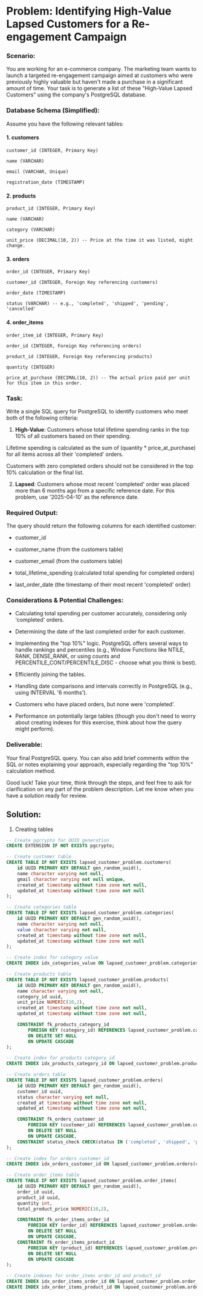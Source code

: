 # Problem: Identifying High-Value Lapsed Customers for a Re-engagement Campaign 

### Scenario: 

You are working for an e-commerce company. The marketing team wants to launch a targeted re-engagement campaign aimed at customers who were previously highly valuable but haven't made a purchase in a significant amount of time. Your task is to generate a list of these "High-Value Lapsed Customers" using the company's PostgreSQL database. 

### Database Schema (Simplified): 

Assume you have the following relevant tables: 

#### 1. customers 

    customer_id (INTEGER, Primary Key) 

    name (VARCHAR) 

    email (VARCHAR, Unique) 

    registration_date (TIMESTAMP) 

#### 2. products 

    product_id (INTEGER, Primary Key) 

    name (VARCHAR) 

    category (VARCHAR) 

    unit_price (DECIMAL(10, 2)) -- Price at the time it was listed, might change. 

#### 3. orders 
    order_id (INTEGER, Primary Key) 

    customer_id (INTEGER, Foreign Key referencing customers) 

    order_date (TIMESTAMP) 

    status (VARCHAR) -- e.g., 'completed', 'shipped', 'pending', 'cancelled' 

#### 4. order_items 

    order_item_id (INTEGER, Primary Key) 

    order_id (INTEGER, Foreign Key referencing orders) 

    product_id (INTEGER, Foreign Key referencing products) 

    quantity (INTEGER) 

    price_at_purchase (DECIMAL(10, 2)) -- The actual price paid per unit for this item in this order. 

 ### Task: 

Write a single SQL query for PostgreSQL to identify customers who meet both of the following criteria: 

1. **High-Value**: Customers whose total lifetime spending ranks in the top 10% of all customers based on their spending. 

Lifetime spending is calculated as the sum of (quantity * price_at_purchase) for all items across all their 'completed' orders. 

Customers with zero completed orders should not be considered in the top 10% calculation or the final list. 

2. **Lapsed**: Customers whose most recent 'completed' order was placed more than 6 months ago from a specific reference date. For this problem, use '2025-04-10' as the reference date. 

### Required Output: 

The query should return the following columns for each identified customer: 

* customer_id 

* customer_name (from the customers table) 

* customer_email (from the customers table) 

* total_lifetime_spending (calculated total spending for completed orders) 

* last_order_date (the timestamp of their most recent 'completed' order) 

### Considerations & Potential Challenges: 

* Calculating total spending per customer accurately, considering only 'completed' orders. 

* Determining the date of the last completed order for each customer. 

* Implementing the "top 10%" logic. PostgreSQL offers several ways to handle rankings and percentiles (e.g., Window Functions like NTILE, RANK, DENSE_RANK, or using counts and PERCENTILE_CONT/PERCENTILE_DISC - choose what you think is best). 

* Efficiently joining the tables. 

* Handling date comparisons and intervals correctly in PostgreSQL (e.g., using INTERVAL '6 months'). 

* Customers who have placed orders, but none were 'completed'. 

* Performance on potentially large tables (though you don't need to worry about creating indexes for this exercise, think about how the query might perform). 

### Deliverable: 

Your final PostgreSQL query. You can also add brief comments within the SQL or notes explaining your approach, especially regarding the "top 10%" calculation method. 

 
 

Good luck! Take your time, think through the steps, and feel free to ask for clarification on any part of the problem description. Let me know when you have a solution ready for review. 

 


## Solution:

1. Creating tables
```sql
-- Create pgcrypto for UUID generation
CREATE EXTENSION IF NOT EXISTS pgcrypto;

-- Create customer table
CREATE TABLE IF NOT EXISTS lapsed_customer_problem.customers(
	id UUID PRIMARY KEY DEFAULT gen_random_uuid(),
	name character varying not null,
	gmail character varying not null unique,
	created_at timestamp without time zone not null,
	updated_at timestamp without time zone not null
);

-- Create categories table
CREATE TABLE IF NOT EXISTS lapsed_customer_problem.categories(
	id UUID PRIMARY KEY DEFAULT gen_random_uuid(),
	name character varying not null,
	value character varying not null,
	created_at timestamp without time zone not null,
	updated_at timestamp without time zone not null
);

-- Create index for category value
CREATE INDEX idx_categories_value ON lapsed_customer_problem.categories(value);

-- Create products table
CREATE TABLE IF NOT EXISTS lapsed_customer_problem.products(
	id UUID PRIMARY KEY DEFAULT gen_random_uuid(),
	name character varying not null,
	category_id uuid,
	unit_prize NUMERIC(10,2),
	created_at timestamp without time zone not null,
	updated_at timestamp without time zone not null,

	CONSTRAINT fk_products_category_id
		FOREIGN KEY (category_id) REFERENCES lapsed_customer_problem.categories(id)
		ON DELETE SET NULL
		ON UPDATE CASCADE
);

-- Create index for products category_id
CREATE INDEX idx_products_category_id ON lapsed_customer_problem.products(category_id);

-- Create orders table
CREATE TABLE IF NOT EXISTS lapsed_customer_problem.orders(
	id UUID PRIMARY KEY DEFAULT gen_random_uuid(),
	customer_id uuid,
	status character varying not null,
	created_at timestamp without time zone not null,
	updated_at timestamp without time zone not null,

	CONSTRAINT fk_orders_customer_id
		FOREIGN KEY (customer_id) REFERENCES lapsed_customer_problem.customers(id)
		ON DELETE SET NULL
		ON UPDATE CASCADE,
	CONSTRAINT status_check CHECK(status IN ('completed', 'shipped', 'pending', 'ordered', 'cancelled'))
);

-- Create index for orders customer_id
CREATE INDEX idx_orders_customer_id ON lapsed_customer_problem.orders(customer_id);

-- Create order_items table
CREATE TABLE IF NOT EXISTS lapsed_customer_problem.order_items(
	id UUID PRIMARY KEY DEFAULT gen_random_uuid(),
	order_id uuid,
	product_id uuid,
	quantity int,
	total_product_price NUMERIC(10,2),

	CONSTRAINT fk_order_items_order_id
		FOREIGN KEY (order_id) REFERENCES lapsed_customer_problem.orders(id)
		ON DELETE SET NULL
		ON UPDATE CASCADE,
	CONSTRAINT fk_order_items_product_id
		FOREIGN KEY (product_id) REFERENCES lapsed_customer_problem.products(id)
		ON DELETE SET NULL
		ON UPDATE CASCADE
);

-- Create indexes for order_items order_id and product_id
CREATE INDEX idx_order_items_order_id ON lapsed_customer_problem.order_items(order_id);
CREATE INDEX idx_order_items_product_id ON lapsed_customer_problem.order_items(product_id);
```
